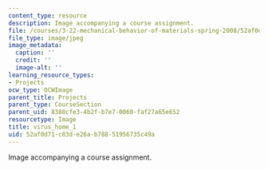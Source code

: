 ```yaml
---
content_type: resource
description: Image accompanying a course assignment.
file: /courses/3-22-mechanical-behavior-of-materials-spring-2008/52af0d71c83de26ab78851956735c49a_virus_home_1.jpg
file_type: image/jpeg
image_metadata:
  caption: ''
  credit: ''
  image-alt: ''
learning_resource_types:
- Projects
ocw_type: OCWImage
parent_title: Projects
parent_type: CourseSection
parent_uid: 8388cfe3-4b2f-b7e7-0060-faf27a65e652
resourcetype: Image
title: virus_home_1
uid: 52af0d71-c83d-e26a-b788-51956735c49a
---
```

Image accompanying a course assignment.


